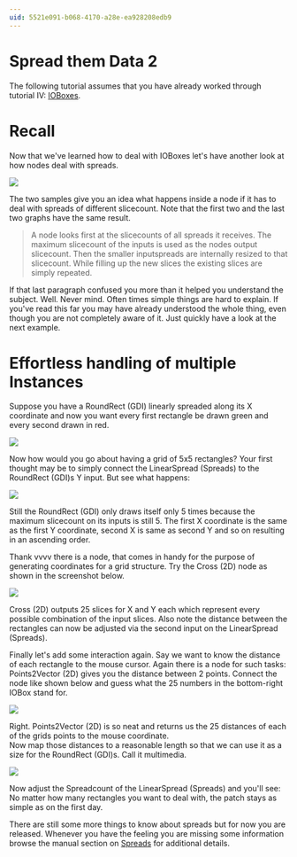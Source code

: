 ```yaml
---
uid: 5521e091-b068-4170-a28e-ea928208edb9
---
```


# Spread them Data 2
The following tutorial assumes that you have already worked through tutorial IV: [IOBoxes](2466c693-f778-4df7-91b7-1f49a913dcf3).  

# Recall
Now that we've learned how to deal with IOBoxes let's have another look  at how nodes deal with spreads.   

![](~/img/spreadadd.png "")  

The two samples give you an idea what happens inside a node if it has to deal with spreads of different slicecount. Note that the first two and the last two graphs have the same result.  

>A node looks first at the slicecounts of all spreads it receives. The maximum slicecount of the inputs is used as the nodes output slicecount. Then the smaller inputspreads are internally resized to that slicecount. While filling up the new slices the existing slices are simply repeated.  

If that last paragraph confused you more than it helped you understand the subject. Well. Never mind. Often times simple things are hard to explain. If you've read this far you may have already understood the whole thing, even though you are not completely aware of it. Just quickly have a look at the next example.   


# Effortless handling of multiple Instances
Suppose you have a <span class="node">RoundRect (GDI)</span> linearly spreaded along its X coordinate and now you want every first rectangle be drawn green and every second drawn in red.   

![](~/img/rect2cols.jpg "")  

Now how would you go about having a grid of 5x5 rectangles? Your first thought may be to simply connect the <span class="node">LinearSpread (Spreads)</span> to the <span class="node">RoundRect (GDI)</span>s Y input. But see what happens:  

![](~/img/rectspreadhuh.jpg "")  

Still the <span class="node">RoundRect (GDI)</span> only draws itself only 5 times because the maximum slicecount on its inputs is still 5. The first X coordinate is the same as the first Y coordinate, second X is same as second Y and so on resulting in an ascending order.   

Thank vvvv there is a node, that comes in handy for the purpose of generating coordinates for a grid structure. Try the <span class="node">Cross (2D)</span> node as shown in the screenshot below.  

![](~/img/rectspreadcross.jpg "")  

<span class="node">Cross (2D)</span> outputs 25 slices for X and Y each which represent every possible combination of the input slices. Also note the distance between the rectangles can now be adjusted via the second input on the <span class="node">LinearSpread (Spreads)</span>.  

Finally let's add some interaction again. Say we want to know the distance of each rectangle to the mouse cursor. Again there is a node for such tasks: <span class="node">Points2Vector (2D)</span> gives you the distance between 2 points. Connect the node like shown below and guess what the 25 numbers in the bottom-right IOBox stand for.  

![](~/img/rectcrossandp2v.jpg "")  

Right. <span class="node">Points2Vector (2D)</span> is so neat and returns us the 25 distances of each of the grids points to the mouse coordinate.   
Now map those distances to a reasonable length so that we can use it as a size for the <span class="node">RoundRect (GDI)</span>s. Call it multimedia.   

![](~/img/rectcrossinteract.jpg "")  

Now adjust the Spreadcount of the <span class="node">LinearSpread (Spreads)</span> and you'll see: No matter how many rectangles you want to deal with, the patch stays as simple as on the first day.  

There are still some more things to know about spreads but for now you are released. Whenever you have the feeling you are missing some information browse the manual section on [Spreads](xref:00327d1e-65ba-4424-997d-615d9a469503) for additional details. 
